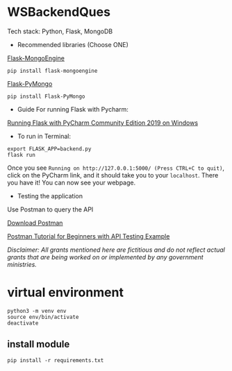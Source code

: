 # WSBackendQues

Tech stack: Python, Flask, MongoDB

- Recommended libraries (Choose ONE)

[Flask-MongoEngine](http://docs.mongoengine.org/projects/flask-mongoengine/en/latest/)

```shell script
pip install flask-mongoengine
```

[Flask-PyMongo](https://flask-pymongo.readthedocs.io/en/latest/#flask-pymongo)

```
pip install Flask-PyMongo
```

- Guide For running Flask with Pycharm:

[Running Flask with PyCharm Community Edition 2019 on Windows](https://stackoverflow.com/questions/30874709/running-flask-with-pycharm)

- To run in Terminal:

```buildoutcfg
export FLASK_APP=backend.py
flask run
```

Once you see `Running on http://127.0.0.1:5000/ (Press CTRL+C to quit)`, click on the PyCharm link, and it should take you to your `localhost`. There you have it! You can now see your webpage.

- Testing the application

Use Postman to query the API

[Download Postman](https://www.postman.com/downloads/)

[Postman Tutorial for Beginners with API Testing Example ](https://www.guru99.com/postman-tutorial.html)

_Disclaimer: All grants mentioned here are fictitious and do not reflect actual grants that are being
worked on or implemented by any government ministries._

# virtual environment
```
python3 -m venv env
source env/bin/activate
deactivate
```

## install module
```
pip install -r requirements.txt
```


